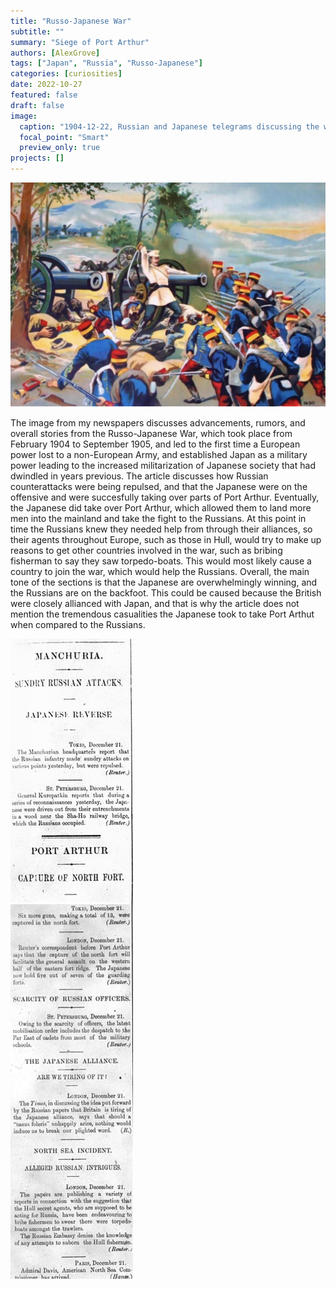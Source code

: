 ```yaml
---
title: "Russo-Japanese War"
subtitle: ""
summary: "Siege of Port Arthur"
authors: [AlexGrove]
tags: ["Japan", "Russia", "Russo-Japanese"]
categories: [curiosities]
date: 2022-10-27
featured: false
draft: false
image: 
  caption: "1904-12-22, Russian and Japanese telegrams discussing the war"
  focal_point: "Smart"
  preview_only: true
projects: []
---
```

![Japanese mass casualty waves to take Port Arthur from the heavily defenced Russian forces](PortArthur.png)

The image from my newspapers discusses advancements, rumors, and overall stories from the Russo-Japanese War, which took place from February 1904 to September 1905, and led to the first time a European power lost to a non-European Army, and established Japan as a military power leading to the increased militarization of Japanese society that had dwindled in years previous. The article discusses how Russian counterattacks were being repulsed, and that the Japanese were on the offensive and were succesfully taking over parts of Port Arthur. Eventually, the Japanese did take over Port Arthur, which allowed them to land more men into the mainland and take the fight to the Russians. At this point in time the Russians knew they needed help from through their alliances, so their agents throughout Europe, such as those in Hull, would try to make up reasons to get other countries involved in the war, such as bribing fisherman to say they saw torpedo-boats. This would most likely cause a country to join the war, which would help the Russians. Overall, the main tone of the sections is that the Japanese are overwhelmingly winning, and the Russians are on the backfoot. This could be caused because the British were closely allianced with Japan, and that is why the article does not mention the tremendous casualities the Japanese took to take Port Arthut when compared to the Russians.

![Image label](featured.jpg)